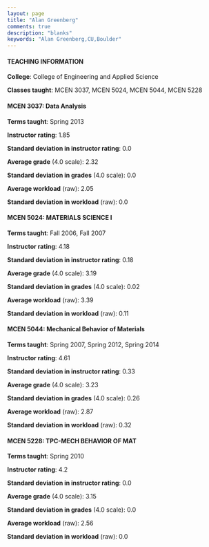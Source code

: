 ```yaml
---
layout: page
title: "Alan Greenberg" 
comments: true
description: "blanks"
keywords: "Alan Greenberg,CU,Boulder"
---
```

<head>
<script src="https://ajax.googleapis.com/ajax/libs/jquery/2.1.3/jquery.min.js"></script>
<script src="https://dl.dropboxusercontent.com/s/pc42nxpaw1ea4o9/highcharts.js?dl=0"></script>
<!-- <script src="../assets/js/highcharts.js"></script> -->
<style type="text/css">@font-face {
	font-family: "Bebas Neue";
	src: url(https://www.filehosting.org/file/details/544349/BebasNeue Regular.otf) format("opentype");
	}
	h1.Bebas { 
		font-family: "Bebas Neue", Verdana, Tahoma;
	}
</style>
</head>
	   
#### TEACHING INFORMATION

**College**: College of Engineering and Applied Science

**Classes taught**: MCEN 3037, MCEN 5024, MCEN 5044, MCEN 5228

#### MCEN 3037: Data Analysis

**Terms taught**: Spring 2013

**Instructor rating**: 1.85

**Standard deviation in instructor rating**: 0.0

**Average grade** (4.0 scale): 2.32

**Standard deviation in grades** (4.0 scale): 0.0

**Average workload** (raw): 2.05

**Standard deviation in workload** (raw): 0.0

#### MCEN 5024: MATERIALS SCIENCE I

**Terms taught**: Fall 2006, Fall 2007

**Instructor rating**: 4.18

**Standard deviation in instructor rating**: 0.18

**Average grade** (4.0 scale): 3.19

**Standard deviation in grades** (4.0 scale): 0.02

**Average workload** (raw): 3.39

**Standard deviation in workload** (raw): 0.11

#### MCEN 5044: Mechanical Behavior of Materials

**Terms taught**: Spring 2007, Spring 2012, Spring 2014

**Instructor rating**: 4.61

**Standard deviation in instructor rating**: 0.33

**Average grade** (4.0 scale): 3.23

**Standard deviation in grades** (4.0 scale): 0.26

**Average workload** (raw): 2.87

**Standard deviation in workload** (raw): 0.32

#### MCEN 5228: TPC-MECH BEHAVIOR OF MAT

**Terms taught**: Spring 2010

**Instructor rating**: 4.2

**Standard deviation in instructor rating**: 0.0

**Average grade** (4.0 scale): 3.15

**Standard deviation in grades** (4.0 scale): 0.0

**Average workload** (raw): 2.56

**Standard deviation in workload** (raw): 0.0

